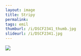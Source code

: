 ```yaml
---
layout: image
title: Stripy
permalink: 
tags: emil
thumburl: /i/DSCF2341_thumb.jpg
slideurl: /i/DSCF2341.jpg
---
```


![]({{site.url}}/i/DSCF2341.jpg)
